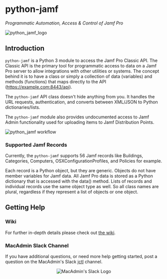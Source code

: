 # python-jamf
_Programmatic Automation, Access & Control of Jamf Pro_

![python_jamf_logo](https://github.com/univ-of-utah-marriott-library-apple/python-jamf/wiki/images/python_jamf_logo.png)

## Introduction

`python-jamf` is a Python 3 module to access the Jamf Pro Classic API. The Classic API is the primary tool for programmatic access to data on a Jamf Pro server to allow integrations with other utilities or systems. The concept behind it is to have a class or simply a collection of data (variables) and methods (functions) that maps directly to the API (https://example.com:8443/api).

The `python-jamf` API class doesn't hide anything from you. It handles the URL requests, authentication, and converts between XML/JSON to Python dictionaries/lists.

The `python-jamf` module also provides undocumented access to Jamf Admin functionality used for uploading items to Jamf Distribution Points.

![python_jamf workflow](https://github.com/univ-of-utah-marriott-library-apple/python-jamf/wiki/images/python_jamf_workflow.png)

### Supported Jamf Records

Currently, the `python-jamf` supports 56 Jamf records like Buildings, Categories, Computers, OSXConfigurationProfiles, and Policies for example.

Each record is a Python object, but they are generic. Objects do not have member variables for Jamf data. All Jamf Pro data is stored as a Python dictionary that is accessed with the data() method. Lists of records and individual records use the same object type as well. So all class names are plural, regardless if they represent a list of objects or one object.

## Getting Help

### Wiki

For further in-depth details please check out [the wiki](https://github.com/univ-of-utah-marriott-library-apple/python-jamf/wiki).

### MacAdmin Slack Channel

If you have additional questions, or need more help getting started, post a question on the MacAdmin's Slack [jctl](https://macadmins.slack.com/archives/C01C8KVV2UD) channel.

<p align="center">
<img src="https://github.com/univ-of-utah-marriott-library-apple/python-jamf/wiki/images/MacAdmins_Slack_logo.png" alt="MacAdmin's Slack Logo">
</p>
